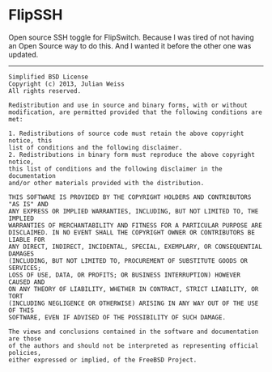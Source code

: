 FlipSSH
=======================

Open source SSH toggle for FlipSwitch. Because I was tired of not having an Open Source way to do this. And I wanted it before the other one was updated.

---------------------------------------
	Simplified BSD License
	Copyright (c) 2013, Julian Weiss
	All rights reserved.

	Redistribution and use in source and binary forms, with or without
	modification, are permitted provided that the following conditions are met: 

	1. Redistributions of source code must retain the above copyright notice, this
	list of conditions and the following disclaimer. 
	2. Redistributions in binary form must reproduce the above copyright notice,
	this list of conditions and the following disclaimer in the documentation
	and/or other materials provided with the distribution. 

	THIS SOFTWARE IS PROVIDED BY THE COPYRIGHT HOLDERS AND CONTRIBUTORS "AS IS" AND
	ANY EXPRESS OR IMPLIED WARRANTIES, INCLUDING, BUT NOT LIMITED TO, THE IMPLIED
	WARRANTIES OF MERCHANTABILITY AND FITNESS FOR A PARTICULAR PURPOSE ARE
	DISCLAIMED. IN NO EVENT SHALL THE COPYRIGHT OWNER OR CONTRIBUTORS BE LIABLE FOR
	ANY DIRECT, INDIRECT, INCIDENTAL, SPECIAL, EXEMPLARY, OR CONSEQUENTIAL DAMAGES
	(INCLUDING, BUT NOT LIMITED TO, PROCUREMENT OF SUBSTITUTE GOODS OR SERVICES;
	LOSS OF USE, DATA, OR PROFITS; OR BUSINESS INTERRUPTION) HOWEVER CAUSED AND
	ON ANY THEORY OF LIABILITY, WHETHER IN CONTRACT, STRICT LIABILITY, OR TORT
	(INCLUDING NEGLIGENCE OR OTHERWISE) ARISING IN ANY WAY OUT OF THE USE OF THIS
	SOFTWARE, EVEN IF ADVISED OF THE POSSIBILITY OF SUCH DAMAGE.

	The views and conclusions contained in the software and documentation are those
	of the authors and should not be interpreted as representing official policies, 
	either expressed or implied, of the FreeBSD Project.